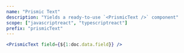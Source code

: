 ```yaml
---
name: "Prismic Text"
description: "Yields a ready-to-use `<PrismicText />` component"
scope: ["javascriptreact", "typescriptreact"]
prefix: "prismicText"
---
```


```jsx
<PrismicText field={${1:doc.data.field}} />
```
